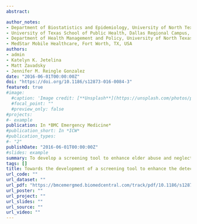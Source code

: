 ```yaml
---
abstract:                                                                         Background - To develop a screening tool to enhance elder abuse and neglect detection and reporting rates among emergency medical technicians (EMTs). Our primary aim was to identify the most salient indicators of elder abuse and neglect for potential inclusion on a screening tool. We also sought to identify practical elements of the tool that would optimize EMT uptake and use in the field, such as format, length and number of items, and types of response options available. <br> <br> Methods - Qualitative data were collected from 23 EMTs and Adult Protective Services (APS) caseworkers that participated in one of five semi-structured focus groups. Focus group data were iteratively coded by two coders using inductive thematic identification and data reduction. Findings were subject to interpretation by the research team. <br> <br> Results - EMTs and APS caseworks identified eight domains of items that might be included on a screening tool - (1) exterior home condition, (2) interior living conditions, (3) social support, (4) medical history, (5) caregiving quality, (6) physical condition of the older adult, (7) older adult’s behavior, and, (8) EMTs instincts. The screening tool should be based on observable cues in the physical or social environment, be very brief, easily integrated into electronic charting systems, and provide a decision rule for reporting guidance to optimize utility for EMTs in the field. <br> <br> Conclusions - We described characteristics of a screening tool for EMTs to enhance detection and reporting of elder abuse and neglect to APS. Future research should narrow identified items and evaluate how these domains positively predict confirmed cases of elder abuse and neglect.

author_notes:
- Department of Biostatistics and Epidemiology, University of North Texas Health Science Center, Fort Worth, TX, USA
- University of Texas School of Public Health, Dallas Regional Campus, Dallas, TX, USA
- Department of Health Management and Policy, University of North Texas Health Science Center, Fort Worth, TX, USA
- MedStar Mobile Healthcare, Fort Worth, TX, USA
authors:
- admin
- Katelyn K. Jetelina
- Matt Zavadsky
- Jennifer M. Reingle Gonzalez 
date: "2016-06-01T00:00:00Z"
doi: "https://doi.org/10.1186/s12873-016-0084-3"
featured: true
#image:
  #caption: 'Image credit: [**Unsplash**](https://unsplash.com/photos/pLCdAaMFLTE)'
  #focal_point: ""
  #preview_only: false
#projects:
#- example
publication: In *BMC Emergency Medicine*
#publication_short: In *ICW*
#publication_types:
#- "2"
publishDate: "2016-06-01T00:00:00Z"
#slides: example
summary: To develop a screening tool to enhance elder abuse and neglect detection and reporting rates among emergency medical technicians (EMTs).
tags: []
title: Towards the development of a screening tool to enhance the detection of elder abuse and neglect by emergency medical technicians (EMTs) - a qualitative study
url_code: ""
url_dataset: ""
url_pdf: "https://bmcemergmed.biomedcentral.com/track/pdf/10.1186/s12873-016-0084-3.pdf"
url_poster: ""
url_project: ""
url_slides: ""
url_source: ""
url_video: ""
---
```


